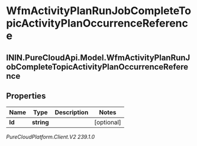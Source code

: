 # WfmActivityPlanRunJobCompleteTopicActivityPlanOccurrenceReference

## ININ.PureCloudApi.Model.WfmActivityPlanRunJobCompleteTopicActivityPlanOccurrenceReference

## Properties

|Name | Type | Description | Notes|
|------------ | ------------- | ------------- | -------------|
| **Id** | **string** |  | [optional] |



_PureCloudPlatform.Client.V2 239.1.0_
